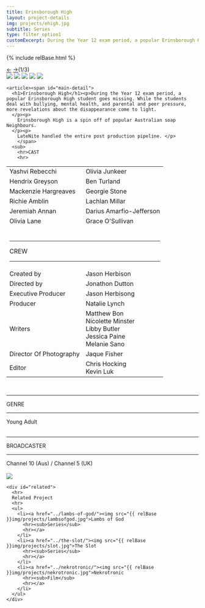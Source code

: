 ```yaml
---
title: Erinsborough High
layout: project-details
img: projects/ehigh.jpg
subtitle: Series
type: filter_option1
customExcerpt: During the Year 12 exam period, a popular Erinsborough High student goes missing. While the students deal with bullying, mental health, and parental and peer pressure, more revelations about the disappearance come to light.
---
```

{% include relBase.html %}

  <section id="details">
    <div id="carousel">
      <div id="carousel_controls"><span><a href="#" id="carousel_backward">&larr;</a> <a href="#"
            id="carousel_forward">&rarr;</a></span><span id="pagecount">(1/3)</span></div>
      <div id="carousel_img">
        <img src="{{ relBase }}img/gallery/ehigh7.jpg" id="img1">
        <img src="{{ relBase }}img/gallery/ehigh4.jpg" id="img2">
        <img src="{{ relBase }}img/gallery/ehigh5.jpg" id="img3">
        <img src="{{ relBase }}img/gallery/ehigh6.jpg" id="img4">
        <img src="{{ relBase }}img/gallery/ehigh1.jpg" id="img5">
      </div>
    </div>


    <article><span id="main-detail">
      <h1>Erinsborough High</h1><p>During the Year 12 exam period, a popular Erinsborough High student goes missing. While the students deal with bullying, mental health, and parental and peer pressure, more revelations about the disappearance come to light.
      </p><p>
        Erinsborough High is a spin off of popular Australian soap Neighbours.
      </p><p>
        LateNite handled the entire post production pipeline. </p>     
        </span>
      <sub>
        <hr>CAST
        <hr>
<table>
  <tr><td>Yashvi Rebecchi</td><td>Olivia Junkeer</td></tr>
  <tr><td>Hendrix Greyson</td><td>Ben Turland</td></tr>
  <tr><td>Mackenzie Hargreaves</td><td>Georgie Stone</td></tr>
  <tr><td>Richie Amblin</td><td>Lachlan Millar</td></tr>
  <tr><td>Jeremiah Annan</td><td>Darius Amarfio-Jefferson</td></tr>
  <tr><td>Olivia Lane</td><td>Grace O&#39;Sullivan </td></tr>
  <tr><td colspan="2"><br><hr>CREW
    <hr></td></tr><tr><td>
        Created by</td><td>Jason Herbison</td></tr><tr><td>
        Directed by</td><td>Jonathon Dutton</td></tr><tr><td>
        Executive Producer</td><td>Jason Herbisong</td></tr><tr><td>
        Producer</td><td>Natalie Lynch</td></tr><tr><td>
        Writers</td><td>Matthew Bon<br>Nicolette Minster<br>Libby Butler<br>Jessica Paine<br>Melanie Sano</td></tr><tr><td>
        Director Of Photography</td><td>Jaque Fisher</td></tr><tr><td>
        Editor</td><td>Chris Hocking<br>Kevin Luk</td></tr></table><br>
        <hr>GENRE
        <hr>
        Young Adult<br>
        <br>
        <hr>BROADCASTER
        <hr>
        Channel 10 (Aus) / Channel 5 (UK)<br><br>
        <a href="https://www.imdb.com/title/tt10925930/" target="_blank"><img src="{{ relBase }}img/social/imdb.svg" class="imdb"></a>
      </sub>
    </article>

    <div id="related">
      <hr>
      Related Project
      <hr>
      <ul>
        <li><a href="../lambs-of-god/"><img src="{{ relBase }}img/projects/lambsofgod.jpg">Lambs of God
          <hr><sub>Series</sub>
          <hr></a>
        </li>
        <li><a href="../the-slot/"><img src="{{ relBase }}img/projects/slot.jpg">The Slot
          <hr><sub>Series</sub>
          <hr></a>
        </li>
        <li><a href="../nekrotronic/"><img src="{{ relBase }}img/projects/nekrotronic.jpg">Nekrotronic
          <hr><sub>Film</sub>
          <hr></a>
        </li>
      </ul>
    </div>
  </section>



  <div id="gradient"></div>
  